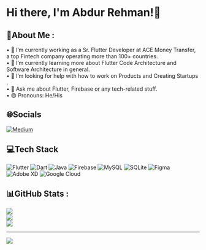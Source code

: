# Hi there, I'm Abdur Rehman!👋
## 💫About Me :
• 🔭 I’m currently working as a Sr. Flutter Developer at ACE Money Transfer, a top Fintech company operating more than 100+ countries.<br/>
• 🌱 I’m currently learning more about Flutter Code Architecture and Software Architecture in general.<br/>
• 🤔 I’m looking for help with how to work on Products and Creating Startups .<br/>
• 💬 Ask me about Flutter, Firebase or any tech-related stuff.<br/>
• 😄 Pronouns: He/His<br/>

## 🌐Socials
[![Medium](https://img.shields.io/badge/Medium-12100E?logo=medium&logoColor=white)](https://medium.com/@abdurrehman-520) 

## 💻Tech Stack
![Flutter](https://img.shields.io/badge/Flutter-%2302569B.svg?style=for-the-badge&logo=Flutter&logoColor=white) ![Dart](https://img.shields.io/badge/dart-%230175C2.svg?style=for-the-badge&logo=dart&logoColor=white) ![Java](https://img.shields.io/badge/java-%23ED8B00.svg?style=for-the-badge&logo=java&logoColor=white) ![Firebase](https://img.shields.io/badge/firebase-%23039BE5.svg?style=for-the-badge&logo=firebase) ![MySQL](https://img.shields.io/badge/mysql-%2300f.svg?style=for-the-badge&logo=mysql&logoColor=white) ![SQLite](https://img.shields.io/badge/sqlite-%2307405e.svg?style=for-the-badge&logo=sqlite&logoColor=white) 	![Figma](https://img.shields.io/badge/figma-%23F24E1E.svg?style=for-the-badge&logo=figma&logoColor=white) ![Adobe XD](https://img.shields.io/badge/Adobe%20XD-470137?style=for-the-badge&logo=Adobe%20XD&logoColor=#FF61F6) ![Google Cloud](https://img.shields.io/badge/Google%20Cloud-%234285F4.svg?style=for-the-badge&logo=google-cloud&logoColor=white)
## 📊GitHub Stats :
![](https://github-readme-stats.vercel.app/api?username=AbdurRehman-coder&theme=tokyonight&hide_border=false&include_all_commits=true&count_private=false)<br/>
![](https://github-readme-streak-stats.herokuapp.com/?user=AbdurRehman-coder&theme=tokyonight&hide_border=false)<br/>
![](https://github-readme-stats.vercel.app/api/top-langs/?username=AbdurRehman-coder&theme=tokyonight&hide_border=false&include_all_commits=true&count_private=false&layout=compact)

---
[![](https://visitcount.itsvg.in/api?id=AbdurRehman-coder&icon=0&color=1)](https://visitcount.itsvg.in)
